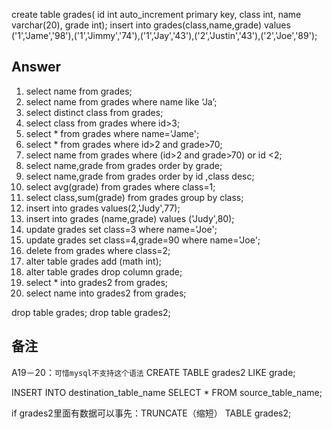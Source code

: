 create table grades(
id int auto_increment primary key,
class int,
name varchar(20),
grade int);
insert into grades(class,name,grade) values
('1','Jame','98'),('1','Jimmy','74'),('1','Jay','43'),('2','Justin','43'),('2','Joe','89');
## Answer

1. select name from grades;
2. select name from grades where name like ‘Ja’;
3. select distinct class from grades;
4. select class from grades where id>3;
5. select * from grades where name='Jame';
6. select * from grades where id>2 and grade>70;
7. select name from grades where (id>2 and grade>70) or id <2;
8. select name,grade from grades order by grade;
9. select name,grade from grades order by id ,class desc;
10. select avg(grade) from grades where class=1;
11. select class,sum(grade) from grades group by class;
12. insert into grades values(2,'Judy',77);
13. insert into grades (name,grade) values ('Judy',80);
14. update grades set class=3 where name='Joe';
15. update grades set class=4,grade=90 where name='Joe';
16. delete from grades where class=2;
17. alter table grades add (math int);
18. alter table grades drop column grade;
19. select * into grades2 from grades;
20. select name into grades2 from grades;



drop table grades;
drop table grades2;



## 备注
A19－20：`可惜mysql不支持这个语法`
CREATE TABLE grades2 LIKE grade;

INSERT INTO destination_table_name SELECT * FROM source_table_name;


if grades2里面有数据可以事先：TRUNCATE（缩短） TABLE grades2; 




